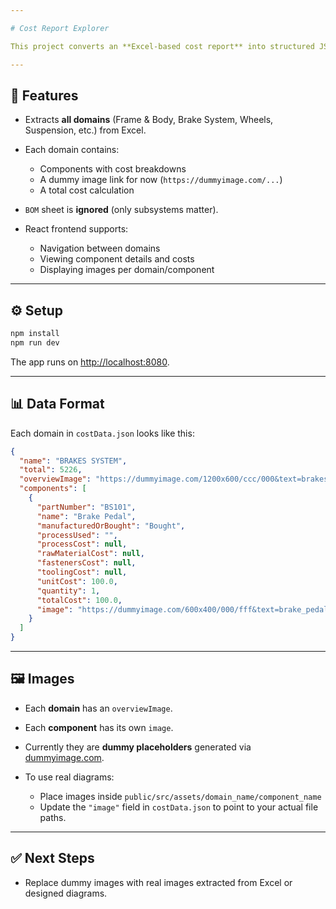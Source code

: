 ```yaml
---

# Cost Report Explorer

This project converts an **Excel-based cost report** into structured JSON (`costData.json`) and provides a **React frontend** to navigate the Bill of Materials (BOM) by domain (e.g., Frame & Body, Brake System, Steering System, etc.). Each component includes cost breakdowns and a placeholder image.

---
```


## 🚀 Features

* Extracts **all domains** (Frame & Body, Brake System, Wheels, Suspension, etc.) from Excel.
* Each domain contains:

  * Components with cost breakdowns
  * A dummy image link for now (`https://dummyimage.com/...`)
  * A total cost calculation
* `BOM` sheet is **ignored** (only subsystems matter).
* React frontend supports:

  * Navigation between domains
  * Viewing component details and costs
  * Displaying images per domain/component

---

## ⚙️ Setup

```bash
npm install
npm run dev
```

The app runs on [http://localhost:8080](http://localhost:8080).

---

## 📊 Data Format

Each domain in `costData.json` looks like this:

```json
{
  "name": "BRAKES SYSTEM",
  "total": 5226,
  "overviewImage": "https://dummyimage.com/1200x600/ccc/000&text=brakes_system",
  "components": [
    {
      "partNumber": "BS101",
      "name": "Brake Pedal",
      "manufacturedOrBought": "Bought",
      "processUsed": "",
      "processCost": null,
      "rawMaterialCost": null,
      "fastenersCost": null,
      "toolingCost": null,
      "unitCost": 100.0,
      "quantity": 1,
      "totalCost": 100.0,
      "image": "https://dummyimage.com/600x400/000/fff&text=brake_pedal"
    }
  ]
}
```

---

## 🖼️ Images

* Each **domain** has an `overviewImage`.
* Each **component** has its own `image`.
* Currently they are **dummy placeholders** generated via [dummyimage.com](https://dummyimage.com).
* To use real diagrams:

  * Place images inside `public/src/assets/domain_name/component_name`
  * Update the `"image"` field in `costData.json` to point to your actual file paths.

---

## ✅ Next Steps

* Replace dummy images with real images extracted from Excel or designed diagrams.
